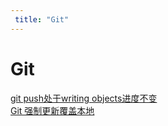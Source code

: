 ```yaml
---
 title: "Git"
---
```


# Git

[git push处于writing objects进度不变](/posts/git/24367.md)    
[Git 强制更新覆盖本地](/posts/git/24766.md)    
